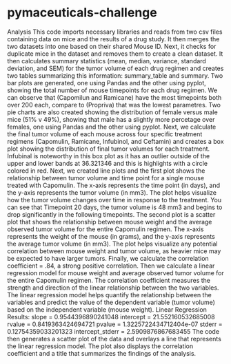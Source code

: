 # pymaceuticals-challenge

Analysis
This code imports necessary libraries and reads from two csv files containing data on mice and the results of a drug study. It then merges the two datasets into one based on their shared Mouse ID.
Next, it checks for duplicate mice in the dataset and removes them to create a clean dataset.
It then calculates summary statistics (mean, median, variance, standard deviation, and SEM) for the tumor volume of each drug regimen and creates two tables summarizing this information: summary_table and summary.
Two bar plots are generated, one using Pandas and the other using pyplot, showing the total number of mouse timepoints for each drug regimen. We can observe that (Capomilun and Ramicane) have the most timepoints both over 200 each, compare to (Propriva) that was the lowest parametres. Two pie charts are also created showing the distribution of female versus male mice (51% v 49%), showing that male has a slightly more percetage over females, one using Pandas and the other using pyplot.
Next, we calculate the final tumor volume of each mouse across four specific treatment regimens (Capomulin, Ramicane, Infubinol, and Ceftamin) and creates a box plot showing the distribution of final tumor volumes for each treatment. Infubinal is noteworthy in this box plot as it has an outlier outside of the upper and lower bands at 36.321346 and this is highlights with a circle colored in red.
Next, we created line plots and the first plot shows the relationship between tumor volume and time point for a single mouse treated with Capomulin. The x-axis represents the time point (in days), and the y-axis represents the tumor volume (in mm3). The plot helps visualize how the tumor volume changes over time in response to the treatment. You can see that Timepoint 20 days, the tumor volume is 48 mm3 and begins to drop significantly in the following timepoints.
The second plot is a scatter plot that shows the relationship between mouse weight and the average observed tumor volume for the entire Capomulin regimen. The x-axis represents the weight of the mouse (in grams), and the y-axis represents the average tumor volume (in mm3). The plot helps visualize any potential correlation between mouse weight and tumor volume, as heavier mice may be expected to have larger tumors.
Finally, we calculate the correlation coefficient = .84, a strong positive correlation. Then we calculate a linear regression model for mouse weight and average observed tumor volume for the entire Capomulin regimen. The correlation coefficient measures the strength and direction of the linear relationship between the two variables. The linear regression model helps quantify the relationship between the variables and predict the value of the dependent variable (tumor volume) based on the independent variable (mouse weight).
Linear Regression Results:
slope = 0.9544396890241048 intercept = 21.552160532685008 rvalue = 0.8419363424694721 pvalue = 1.3225722434712404e-07 stderr = 0.12754359033201323 intercept_stderr = 2.5909876867683455
The code then generates a scatter plot of the data and overlays a line that represents the linear regression model. The plot also displays the correlation coefficient and a title that summarizes the findings of the analysis.


